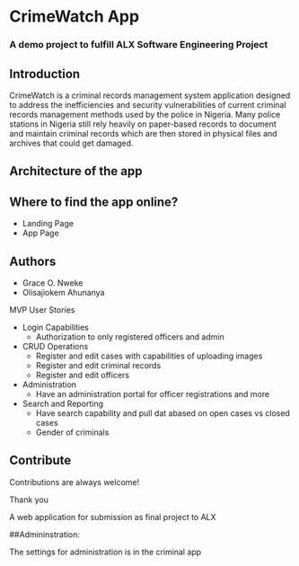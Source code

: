 # CrimeWatch App
### A demo project to fulfill ALX Software Engineering Project 

## Introduction
CrimeWatch is a criminal records management system application designed to address the inefficiencies and security vulnerabilities of current criminal records management methods used by the police in Nigeria. Many police stations in Nigeria still rely heavily on paper-based records to document and maintain criminal records which are then stored in physical files and archives that could get damaged.

## Architecture of the app

## Where to find the app online?
- Landing Page
- App Page

## Authors
- Grace O. Nweke
- Olisajiokem Ahunanya

MVP User Stories
- Login Capabilities
    - Authorization to only registered officers and admin
- CRUD Operations
    - Register and edit cases with capabilities of uploading images
    - Register and edit criminal records
    - Register and edit officers
- Administration
    - Have an administration portal for officer registrations and more
- Search and Reporting
    - Have search capability and pull dat abased on open cases vs closed cases
    - Gender of criminals

## Contribute
Contributions are always welcome!

Thank you



A web application for submission as final project to ALX

##Admininstration:

The settings for administration is in the criminal app
